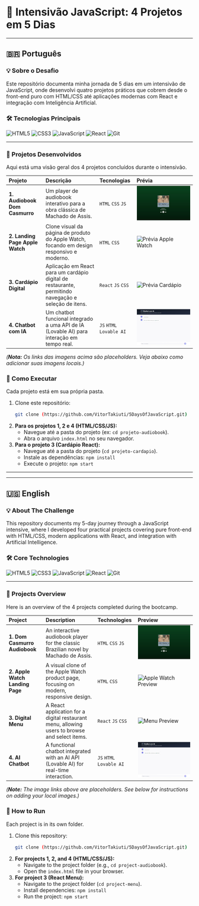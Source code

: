 # 🚀 Intensivão JavaScript: 4 Projetos em 5 Dias

---

## 🇧🇷 Português

### 💡 Sobre o Desafio

Este repositório documenta minha jornada de 5 dias em um intensivão de JavaScript, onde desenvolvi quatro projetos práticos que cobrem desde o front-end puro com HTML/CSS até aplicações modernas com React e integração com Inteligência Artificial.

### 🛠️ Tecnologias Principais

![HTML5](https://img.shields.io/badge/HTML5-E34F26?style=for-the-badge&logo=html5&logoColor=white)
![CSS3](https://img.shields.io/badge/CSS3-1572B6?style=for-the-badge&logo=css3&logoColor=white)
![JavaScript](https://img.shields.io/badge/JavaScript-F7DF1E?style=for-the-badge&logo=javascript&logoColor=black)
![React](https://img.shields.io/badge/React-20232A?style=for-the-badge&logo=react&logoColor=61DAFB)
![Git](https://img.shields.io/badge/GIT-E44C30?style=for-the-badge&logo=git&logoColor=white)

---

### 📂 Projetos Desenvolvidos

Aqui está uma visão geral dos 4 projetos concluídos durante o intensivão.

| Projeto | Descrição | Tecnologias | Prévia |
| :--- | :--- | :--- | :--- |
| **1. Audiobook Dom Casmurro** | Um player de audiobook interativo para a obra clássica de Machado de Assis. | `HTML` `CSS` `JS` | ![Prévia Audiobook](images/AudioBook_DomCasmurro.jpg) |
| **2. Landing Page Apple Watch** | Clone visual da página de produto do Apple Watch, focando em design responsivo e moderno. | `HTML` `CSS` | ![Prévia Apple Watch](images/Página_AppleWatch.jpg) |
| **3. Cardápio Digital** | Aplicação em React para um cardápio digital de restaurante, permitindo navegação e seleção de itens. | `React` `JS` `CSS` | ![Prévia Cardápio](images/CardápioDigital.jpg) |
| **4. Chatbot com IA** | Um chatbot funcional integrado a uma API de IA (Lovable AI) para interação em tempo real. | `JS` `HTML` `Lovable AI` | ![Prévia Chatbot](images/Chatbot_Criado_Com_IA.jpg) |

*(**Nota:** Os links das imagens acima são placeholders. Veja abaixo como adicionar suas imagens locais.)*

### 🏃 Como Executar

Cada projeto está em sua própria pasta.

1.  Clone este repositório:
    ```bash
    git clone (https://github.com/VitorTakiuti/5DaysOfJavaScript.git)
    ```
2.  **Para os projetos 1, 2 e 4 (HTML/CSS/JS):**
    * Navegue até a pasta do projeto (ex: `cd projeto-audiobook`).
    * Abra o arquivo `index.html` no seu navegador.
3.  **Para o projeto 3 (Cardápio React):**
    * Navegue até a pasta do projeto (`cd projeto-cardapio`).
    * Instale as dependências: `npm install`
    * Execute o projeto: `npm start`

---
---

## 🇺🇸 English

### 💡 About The Challenge

This repository documents my 5-day journey through a JavaScript intensive, where I developed four practical projects covering pure front-end with HTML/CSS, modern applications with React, and integration with Artificial Intelligence.

### 🛠️ Core Technologies

![HTML5](https://img.shields.io/badge/HTML5-E34F26?style=for-the-badge&logo=html5&logoColor=white)
![CSS3](https://img.shields.io/badge/CSS3-1572B6?style=for-the-badge&logo=css3&logoColor=white)
![JavaScript](https://img.shields.io/badge/JavaScript-F7DF1E?style=for-the-badge&logo=javascript&logoColor=black)
![React](https://img.shields.io/badge/React-20232A?style=for-the-badge&logo=react&logoColor=61DAFB)
![Git](https://img.shields.io/badge/GIT-E44C30?style=for-the-badge&logo=git&logoColor=white)

---

### 📂 Projects Overview

Here is an overview of the 4 projects completed during the bootcamp.

| Project | Description | Technologies | Preview |
| :--- | :--- | :--- | :--- |
| **1. Dom Casmurro Audiobook** | An interactive audiobook player for the classic Brazilian novel by Machado de Assis. | `HTML` `CSS` `JS` | ![Audiobook Preview](images/AudioBook_DomCasmurro.jpg)|
| **2. Apple Watch Landing Page** | A visual clone of the Apple Watch product page, focusing on modern, responsive design. | `HTML` `CSS` | ![Apple Watch Preview](images/Página_AppleWatch.jpg) |
| **3. Digital Menu** | A React application for a digital restaurant menu, allowing users to browse and select items. | `React` `JS` `CSS` | ![Menu Preview](images/CardápioDigital.jpg) |
| **4. AI Chatbot** | A functional chatbot integrated with an AI API (Lovable AI) for real-time interaction. | `JS` `HTML` `Lovable AI` | ![Chatbot Preview](images/Chatbot_Criado_Com_IA.jpg) |

*(**Note:** The image links above are placeholders. See below for instructions on adding your local images.)*

### 🏃 How to Run

Each project is in its own folder.

1.  Clone this repository:
    ```bash
    git clone (https://github.com/VitorTakiuti/5DaysOfJavaScript.git)
    ```
2.  **For projects 1, 2, and 4 (HTML/CSS/JS):**
    * Navigate to the project folder (e.g., `cd project-audiobook`).
    * Open the `index.html` file in your browser.
3.  **For project 3 (React Menu):**
    * Navigate to the project folder (`cd project-menu`).
    * Install dependencies: `npm install`
    * Run the project: `npm start`
